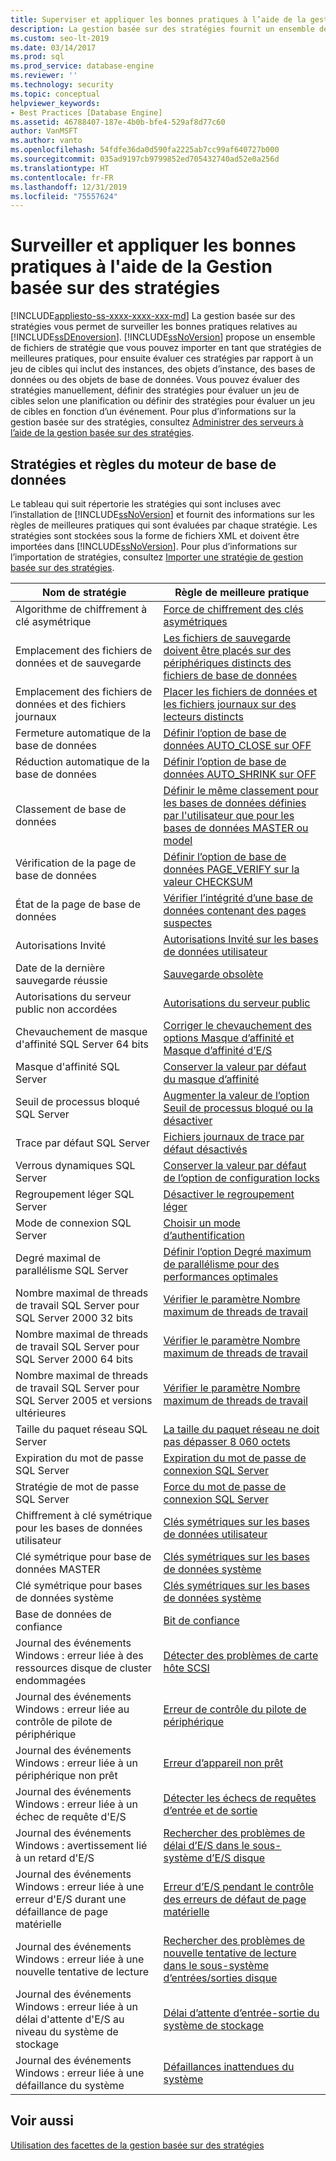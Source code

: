 ```yaml
---
title: Superviser et appliquer les bonnes pratiques à l’aide de la gestion basée sur des stratégies
description: La gestion basée sur des stratégies fournit un ensemble de fichiers de stratégies que vous pouvez importer en tant que stratégies de bonnes pratiques, pour ensuite évaluer ces stratégies par rapport à un ensemble cible qui inclut des instances, des objets, des bases de données ou des objets de base de données.
ms.custom: seo-lt-2019
ms.date: 03/14/2017
ms.prod: sql
ms.prod_service: database-engine
ms.reviewer: ''
ms.technology: security
ms.topic: conceptual
helpviewer_keywords:
- Best Practices [Database Engine]
ms.assetid: 46788407-187e-4b0b-bfe4-529af8d77c60
author: VanMSFT
ms.author: vanto
ms.openlocfilehash: 54fdfe36da0d590fa2225ab7cc99af640727b000
ms.sourcegitcommit: 035ad9197cb9799852ed705432740ad52e0a256d
ms.translationtype: HT
ms.contentlocale: fr-FR
ms.lasthandoff: 12/31/2019
ms.locfileid: "75557624"
---
```

# <a name="monitor-and-enforce-best-practices-by-using-policy-based-management"></a>Surveiller et appliquer les bonnes pratiques à l'aide de la Gestion basée sur des stratégies
[!INCLUDE[appliesto-ss-xxxx-xxxx-xxx-md](../../includes/appliesto-ss-xxxx-xxxx-xxx-md.md)]
  La gestion basée sur des stratégies vous permet de surveiller les bonnes pratiques relatives au [!INCLUDE[ssDEnoversion](../../includes/ssdenoversion-md.md)]. [!INCLUDE[ssNoVersion](../../includes/ssnoversion-md.md)] propose un ensemble de fichiers de stratégie que vous pouvez importer en tant que stratégies de meilleures pratiques, pour ensuite évaluer ces stratégies par rapport à un jeu de cibles qui inclut des instances, des objets d’instance, des bases de données ou des objets de base de données. Vous pouvez évaluer des stratégies manuellement, définir des stratégies pour évaluer un jeu de cibles selon une planification ou définir des stratégies pour évaluer un jeu de cibles en fonction d’un événement. Pour plus d’informations sur la gestion basée sur des stratégies, consultez [Administrer des serveurs à l’aide de la gestion basée sur des stratégies](../../relational-databases/policy-based-management/administer-servers-by-using-policy-based-management.md).  
  
## <a name="policy-and-rules-for-database-engine"></a>Stratégies et règles du moteur de base de données  
 Le tableau qui suit répertorie les stratégies qui sont incluses avec l’installation de [!INCLUDE[ssNoVersion](../../includes/ssnoversion-md.md)] et fournit des informations sur les règles de meilleures pratiques qui sont évaluées par chaque stratégie. Les stratégies sont stockées sous la forme de fichiers XML et doivent être importées dans [!INCLUDE[ssNoVersion](../../includes/ssnoversion-md.md)]. Pour plus d’informations sur l’importation de stratégies, consultez [Importer une stratégie de gestion basée sur des stratégies](../../relational-databases/policy-based-management/import-a-policy-based-management-policy.md).  
  
|Nom de stratégie|Règle de meilleure pratique|  
|-----------------|------------------------|  
|Algorithme de chiffrement à clé asymétrique|[Force de chiffrement des clés asymétriques](../../relational-databases/policy-based-management/asymmetric-keys-encryption-strength.md)|  
|Emplacement des fichiers de données et de sauvegarde|[Les fichiers de sauvegarde doivent être placés sur des périphériques distincts des fichiers de base de données](https://msdn.microsoft.com/library/7039bebb-1f25-4cf3-81f1-393dfb78da12)|  
|Emplacement des fichiers de données et des fichiers journaux|[Placer les fichiers de données et les fichiers journaux sur des lecteurs distincts](../../relational-databases/policy-based-management/place-data-and-log-files-on-separate-drives.md)|  
|Fermeture automatique de la base de données|[Définir l’option de base de données AUTO_CLOSE sur OFF](../../relational-databases/policy-based-management/set-the-auto-close-database-option-to-off.md)|  
|Réduction automatique de la base de données|[Définir l’option de base de données AUTO_SHRINK sur OFF](../../relational-databases/policy-based-management/set-the-auto-shrink-database-option-to-off.md)|  
|Classement de base de données|[Définir le même classement pour les bases de données définies par l'utilisateur que pour les bases de données MASTER ou model](https://msdn.microsoft.com/library/c686446f-dae1-4b05-a3df-837b3422988d)|  
|Vérification de la page de base de données|[Définir l’option de base de données PAGE_VERIFY sur la valeur CHECKSUM](../../relational-databases/policy-based-management/set-the-page-verify-database-option-to-checksum.md)|  
|État de la page de base de données|[Vérifier l’intégrité d’une base de données contenant des pages suspectes](../../relational-databases/policy-based-management/check-integrity-of-database-with-suspect-pages.md)|  
|Autorisations Invité|[Autorisations Invité sur les bases de données utilisateur](../../relational-databases/policy-based-management/guest-permissions-on-user-databases.md)|  
|Date de la dernière sauvegarde réussie|[Sauvegarde obsolète](../../relational-databases/policy-based-management/outdated-backup.md)|  
|Autorisations du serveur public non accordées|[Autorisations du serveur public](../../relational-databases/policy-based-management/server-public-permissions.md)|  
|Chevauchement de masque d'affinité SQL Server 64 bits|[Corriger le chevauchement des options Masque d’affinité et Masque d’affinité d’E/S](../../relational-databases/policy-based-management/correct-affinity-mask-and-affinity-input-and-output-mask-overlap.md)|  
|Masque d'affinité SQL Server|[Conserver la valeur par défaut du masque d’affinité](../../relational-databases/policy-based-management/keep-the-affinity-mask-default-value.md)|  
|Seuil de processus bloqué SQL Server|[Augmenter la valeur de l’option Seuil de processus bloqué ou la désactiver](../../relational-databases/policy-based-management/increase-or-disable-blocked-process-threshold.md)|  
|Trace par défaut SQL Server|[Fichiers journaux de trace par défaut désactivés](../../relational-databases/policy-based-management/default-trace-log-files-disabled.md)|  
|Verrous dynamiques SQL Server|[Conserver la valeur par défaut de l’option de configuration locks](../../relational-databases/policy-based-management/keep-the-locks-configuration-option-default-value.md)|  
|Regroupement léger SQL Server|[Désactiver le regroupement léger](../../relational-databases/policy-based-management/disable-lightweight-pooling.md)|  
|Mode de connexion SQL Server|[Choisir un mode d’authentification](../../relational-databases/security/choose-an-authentication-mode.md)|  
|Degré maximal de parallélisme SQL Server|[Définir l’option Degré maximum de parallélisme pour des performances optimales](../../relational-databases/policy-based-management/set-the-max-degree-of-parallelism-option-for-optimal-performance.md)|  
|Nombre maximal de threads de travail SQL Server pour SQL Server 2000 32 bits|[Vérifier le paramètre Nombre maximum de threads de travail](../../relational-databases/policy-based-management/verify-max-worker-threads-setting.md)|  
|Nombre maximal de threads de travail SQL Server pour SQL Server 2000 64 bits|[Vérifier le paramètre Nombre maximum de threads de travail](../../relational-databases/policy-based-management/verify-max-worker-threads-setting.md)|  
|Nombre maximal de threads de travail SQL Server pour SQL Server 2005 et versions ultérieures|[Vérifier le paramètre Nombre maximum de threads de travail](../../relational-databases/policy-based-management/verify-max-worker-threads-setting.md)|  
|Taille du paquet réseau SQL Server|[La taille du paquet réseau ne doit pas dépasser 8 060 octets](../../relational-databases/policy-based-management/network-packet-size-should-not-exceed-8060-bytes.md)|  
|Expiration du mot de passe SQL Server|[Expiration du mot de passe de connexion SQL Server](../../relational-databases/policy-based-management/sql-server-login-password-expiration.md)|  
|Stratégie de mot de passe SQL Server|[Force du mot de passe de connexion SQL Server](../../relational-databases/policy-based-management/sql-server-login-password-strength.md)|  
|Chiffrement à clé symétrique pour les bases de données utilisateur|[Clés symétriques sur les bases de données utilisateur](../../relational-databases/policy-based-management/symmetric-keys-on-user-databases.md)|  
|Clé symétrique pour base de données MASTER|[Clés symétriques sur les bases de données système](../../relational-databases/policy-based-management/symmetric-keys-on-system-databases.md)|  
|Clé symétrique pour bases de données système|[Clés symétriques sur les bases de données système](../../relational-databases/policy-based-management/symmetric-keys-on-system-databases.md)|  
|Base de données de confiance|[Bit de confiance](../../relational-databases/policy-based-management/trustworthy-bit.md)|  
|Journal des événements Windows : erreur liée à des ressources disque de cluster endommagées|[Détecter des problèmes de carte hôte SCSI](../../relational-databases/policy-based-management/detect-scsi-host-adapter-issues.md)|  
|Journal des événements Windows : erreur liée au contrôle de pilote de périphérique|[Erreur de contrôle du pilote de périphérique](../../relational-databases/policy-based-management/device-driver-control-error.md)|  
|Journal des événements Windows : erreur liée à un périphérique non prêt|[Erreur d’appareil non prêt](../../relational-databases/policy-based-management/device-not-ready-error.md)|  
|Journal des événements Windows : erreur liée à un échec de requête d'E/S|[Détecter les échecs de requêtes d’entrée et de sortie](../../relational-databases/policy-based-management/detect-failed-input-and-output-requests.md)|  
|Journal des événements Windows : avertissement lié à un retard d'E/S|[Rechercher des problèmes de délai d’E/S dans le sous-système d’E/S disque](../../relational-databases/policy-based-management/check-disk-input-and-output-subsystem-for-io-delay-problems.md)|  
|Journal des événements Windows : erreur liée à une erreur d'E/S durant une défaillance de page matérielle|[Erreur d’E/S pendant le contrôle des erreurs de défaut de page matérielle](../../relational-databases/policy-based-management/input-and-output-error-during-hard-page-fault.md)|  
|Journal des événements Windows : erreur liée à une nouvelle tentative de lecture|[Rechercher des problèmes de nouvelle tentative de lecture dans le sous-système d’entrées/sorties disque](../../relational-databases/policy-based-management/check-disk-input-output-subsystem-for-read-retry-problems.md)|  
|Journal des événements Windows : erreur liée à un délai d'attente d'E/S au niveau du système de stockage|[Délai d’attente d’entrée-sortie du système de stockage](../../relational-databases/policy-based-management/storage-system-input-output-time-out.md)|  
|Journal des événements Windows : erreur liée à une défaillance du système|[Défaillances inattendues du système](../../relational-databases/policy-based-management/unexpected-system-failures.md)|  
  
## <a name="see-also"></a>Voir aussi  
 [Utilisation des facettes de la gestion basée sur des stratégies](../../relational-databases/policy-based-management/working-with-policy-based-management-facets.md)  
  
  
